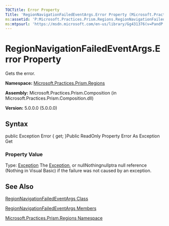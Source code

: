 ```yaml
---
TOCTitle: Error Property
Title: 'RegionNavigationFailedEventArgs.Error Property (Microsoft.Practices.Prism.Regions)'
ms:assetid: 'P:Microsoft.Practices.Prism.Regions.RegionNavigationFailedEventArgs.Error'
ms:mtpsurl: 'https://msdn.microsoft.com/en-us/library/Gg431376(v=PandP.50)'
---
```



# RegionNavigationFailedEventArgs.Error Property

Gets the error.

**Namespace:** [Microsoft.Practices.Prism.Regions](https://msdn.microsoft.com/library/microsoft.practices.prism.regions)
**Assembly:** Microsoft.Practices.Prism.Composition (in Microsoft.Practices.Prism.Composition.dll)

**Version:** 5.0.0.0 (5.0.0.0)

## Syntax

public Exception Error { get; }Public ReadOnly Property Error As Exception Get
### Property Value

Type: [Exception](http://msdn.microsoft.com/en-us/library/c18k6c59)
The [Exception](http://msdn.microsoft.com/en-us/library/c18k6c59), or nullNothingnullptra null reference (Nothing in Visual Basic) if the failure was not caused by an exception.

## See Also

[RegionNavigationFailedEventArgs Class](https://msdn.microsoft.com/library/microsoft.practices.prism.regions.regionnavigationfailedeventargs)

[RegionNavigationFailedEventArgs Members](https://msdn.microsoft.com/allmembers.t:microsoft.practices.prism.regions.regionnavigationfailedeventargs)

[Microsoft.Practices.Prism.Regions Namespace](https://msdn.microsoft.com/library/microsoft.practices.prism.regions)
